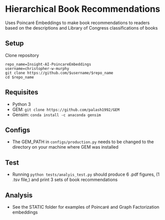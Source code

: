 # Hierarchical Book Recommendations
Uses Poincar&eacute; Embeddings to make book recommendations to readers based on the descriptions and Library of Congress classifications of books

## Setup
Clone repository
```
repo_name=Insight-AI-PoincareEmbeddings
username=christopher-w-murphy
git clone https://github.com/$username/$repo_name
cd $repo_name
```

## Requisites
- Python 3
- GEM: ```git clone https://github.com/palash1992/GEM```
- Gensim: ```conda install -c anaconda gensim```

## Configs
- The GEM_PATH in ```configs/production.py``` needs to be changed to the directory on your machine where GEM was installed

## Test
- Running ```python tests/analyis_test.py``` should produce 6 .pdf figures, (1 .tsv file,) and print 3 sets of book recommendations

## Analysis
- See the STATIC folder for examples of Poincar&eacute; and Graph Factorization embeddings 

